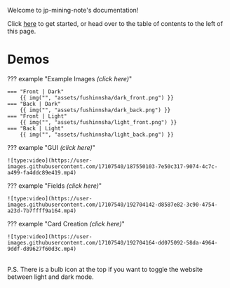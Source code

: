 
Welcome to jp-mining-note's documentation!

Click [here](preface.md) to get started,
or head over to the table of contents to the left of this page.


# Demos

??? example "Example Images *(click here)*"

    === "Front | Dark"
        {{ img("", "assets/fushinnsha/dark_front.png") }}
    === "Back | Dark"
        {{ img("", "assets/fushinnsha/dark_back.png") }}
    === "Front | Light"
        {{ img("", "assets/fushinnsha/light_front.png") }}
    === "Back | Light"
        {{ img("", "assets/fushinnsha/light_back.png") }}


??? example "GUI *(click here)*"

    ![type:video](https://user-images.githubusercontent.com/17107540/187550103-7e50c317-9074-4c7c-a499-fa4ddc89e419.mp4)


??? example "Fields *(click here)*"

    ![type:video](https://user-images.githubusercontent.com/17107540/192704142-d8587e82-3c90-4754-a23d-7b7ffff9a164.mp4)

??? example "Card Creation *(click here)*"

    ![type:video](https://user-images.githubusercontent.com/17107540/192704164-dd075092-58da-4964-9ddf-d89627f60d3c.mp4)

<br>
P.S. There is a bulb icon at the top if you want to toggle the website between light and dark mode.
